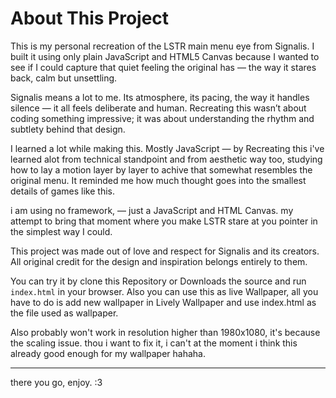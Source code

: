 # About This Project

This is my personal recreation of the LSTR main menu eye from Signalis. I built it using only plain JavaScript and HTML5 Canvas because I wanted to see if I could capture that quiet feeling the original has — the way it stares back, calm but unsettling. 

Signalis means a lot to me. Its atmosphere, its pacing, the way it handles silence — it all feels deliberate and human. Recreating this wasn’t about coding something impressive; it was about understanding the rhythm and subtlety behind that design.

I learned a lot while making this. Mostly JavaScript —  by Recreating this i've learned alot from technical standpoint and from aesthetic way too, studying how to lay a motion layer by layer to achive that somewhat resembles the original menu. It reminded me how much thought goes into the smallest details of games like this.

i am using no framework, — just a JavaScript and HTML Canvas. my attempt to bring that moment where you make LSTR stare at you pointer in the simplest way I could.

This project was made out of love and respect for Signalis and its creators. All original credit for the design and inspiration belongs entirely to them.

You can try it by clone this Repository or Downloads the source and run ```index.html``` in your browser. Also you can use this as live Wallpaper, all you have to do is add new wallpaper in Lively Wallpaper and use index.html as the file used as wallpaper. 

Also probably won't work in resolution higher than 1980x1080, it's because the scaling issue. thou i want to fix it, i can't at the moment i think this already good enough for my wallpaper hahaha. 

---
there you go, enjoy. :3

